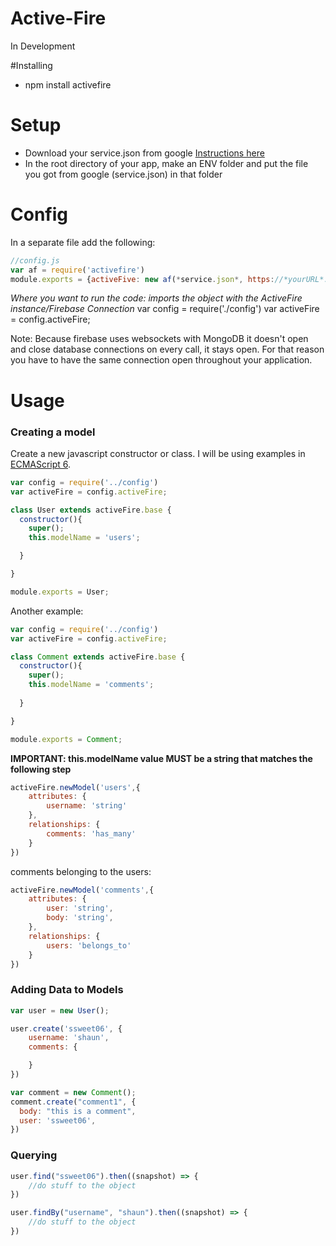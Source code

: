 # Active-Fire
In Development

#Installing
* npm install activefire

# Setup
* Download your service.json from google [Instructions here](https://firebase.google.com/docs/server/setup#add_firebase_to_your_app)
* In the root directory of your app, make an ENV folder and put the file you got from google (service.json) in that folder

# Config
In a separate file add the following: 

```javascript
//config.js
var af = require('activefire')
module.exports = {activeFive: new af(*service.json*, https://*yourURL*.firebaseio.com)}
```

*Where you want to run the code:*
*imports the object with the ActiveFire instance/Firebase Connection*
var config = require('./config')
var activeFire = config.activeFire;

Note: Because firebase uses websockets with MongoDB it doesn't open and close database connections on every call, it stays open.  For that reason you have to have the same connection open throughout your application.

# Usage

### Creating a model

Create a new javascript constructor or class.  I will be using examples in [ECMAScript 6](http://es6-features.org/).

```javascript
var config = require('../config')
var activeFire = config.activeFire;

class User extends activeFire.base {
  constructor(){
    super();
    this.modelName = 'users';

  }

}

module.exports = User;
```

Another example:

```javascript
var config = require('../config')
var activeFire = config.activeFire;

class Comment extends activeFire.base {
  constructor(){
    super();
    this.modelName = 'comments';
    
  }

}

module.exports = Comment;
```

**IMPORTANT: this.modelName value MUST be a string that matches the following step**

```javascript
activeFire.newModel('users',{
	attributes: {
		username: 'string'
	},
	relationships: {
		comments: 'has_many'
	}
})
```
comments belonging to the users:

```javascript
activeFire.newModel('comments',{
	attributes: {
		user: 'string',
		body: 'string',
	},
	relationships: {
		users: 'belongs_to'
	}
})
```

### Adding Data to Models

```javascript
var user = new User();

user.create('ssweet06', {
	username: 'shaun',
	comments: {

	}
})
```

```javascript
var comment = new Comment();
comment.create("comment1", {
  body: "this is a comment",
  user: 'ssweet06',
})
```

### Querying

```javascript
user.find("ssweet06").then((snapshot) => {
	//do stuff to the object
})
```

```javascript
user.findBy("username", "shaun").then((snapshot) => {
	//do stuff to the object
})
```







